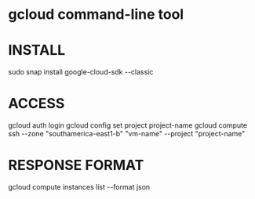 # gcloud command-line tool 


# INSTALL
sudo snap install google-cloud-sdk --classic

# ACCESS
gcloud auth login
gcloud config set project project-name
gcloud compute ssh --zone "southamerica-east1-b" "vm-name" --project "project-name"


# RESPONSE FORMAT
gcloud compute instances list --format json
